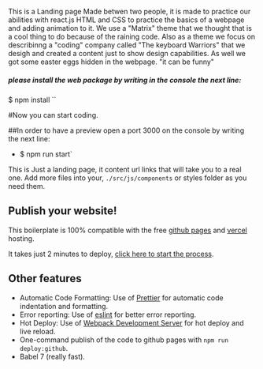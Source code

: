 This is a Landing page Made betwen two people, it is made to practice our abilities with react.js HTML and CSS to practice the basics of a webpage and adding animation to it. We use a "Matrix" theme that we thought that is a cool thing to do because of the raining code. 
Also as a theme we focus on describinng a "coding" company called "The keyboard Warriors" that we desigh and created a content just to show design capabilities.
As well we got some easter eggs hidden in the webpage. "it can be funny"
##### please install the web package by writing in the console the next line:

$ npm install
``

#Now you can start coding.

##In order to have a preview open a port 3000 on the console by writing the next line:
- $ npm run start`

This is Just a landing page, it content url links that will take you to a real one.
Add more files into your, `./src/js/components` or styles folder as you need them.

## Publish your website!

This boilerplate is 100% compatible with the free [github pages](https://pages.github.com/) and [vercel](https://vercel.com/) hosting.

It takes just 2 minutes to deploy, [click here to start the process](https://github.com/4GeeksAcademy/react-hello/blob/master/docs/DEPLOY.md).

## Other features

- Automatic Code Formatting: Use of [Prettier](https://prettier.io/) for automatic code indentation and formatting.
- Error reporting: Use of [eslint](https://eslint.org/) for better error reporting.
- Hot Deploy: Use of [Webpack Development Server](https://webpack.js.org/configuration/dev-server/) for hot deploy and live reload.
- One-command publish of the code to github pages with `npm run deploy:github`.
- Babel 7 (really fast).
